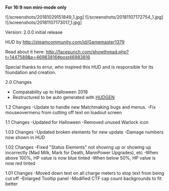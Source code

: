 **For 16:9 non mini-mode only**


![/screenshots/20181029151849_1.jpg]
![/screenshots/20181107172754_1.jpg]
![/screenshots/20181107173017_1.jpg]



Version: 2.0.0 initial release

HUD by http://steamcommunity.com/id/Gamemaster1379

Read about it here: http://facepunch.com/showthread.php?t=1447589&p=46983816#post46983816

Special thanks to errur, who inspired this HUD and is responsible for its foundation and creation.


2.0 Changes
- Compatability up to Halloween 2018
- Restructured to be auto generated with [HUDGEN](https://github.com/mstan/hudgen)

1.2 Changes
-Update to handle new Matchmaking bugs and menus.
-Fix mouseovermenu from cutting off text on loadout screen

1.1 Changes
-Updated for Halloween
-Removed unused Warlock icon

1.03 Changes
-Updated broken elements for new update
-Damage numbers now shown in HUD

1.02 Changes
-Fixed "Status Elements" not showing up or showing up incorrectly (Mad Milk, Mark for Death, MannPower Upgrades), etc
-When above 100%, HP value is now blue tinted
-When below 50%, HP value is now red tinted

1.01 Changes
-Moved down text on all charge meters to stop text from being cut off
-Enlarged Tooltip panel
-Modified CTF cap count backgrounds to fit better

